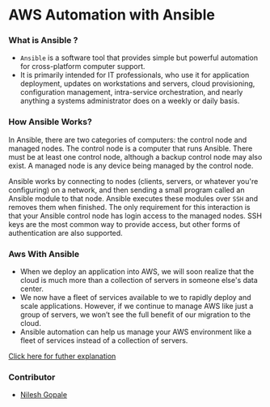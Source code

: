 # AWS Automation with Ansible

### What is Ansible ?
   * ```Ansible``` is a software tool that provides simple but powerful automation for cross-platform computer support. 
   * It is primarily intended for IT professionals, who use it for application deployment, updates on workstations and servers, cloud provisioning, configuration management, intra-service orchestration, and nearly anything a systems administrator does on a weekly or daily basis.

### How Ansible Works?
   In Ansible, there are two categories of computers: the control node and managed nodes. The control node is a computer that runs Ansible. There must be at least one control node, although a backup control node may also exist. A managed node is any device being managed by the control node.

Ansible works by connecting to nodes (clients, servers, or whatever you're configuring) on a network, and then sending a small program called an Ansible module to that node. Ansible executes these modules over ```SSH``` and removes them when finished. The only requirement for this interaction is that your Ansible control node has login access to the managed nodes. SSH keys are the most common way to provide access, but other forms of authentication are also supported.


### Aws With Ansible
   * When we deploy an application into AWS, we will soon realize that the cloud is much more than a collection of servers in someone else's data center. 
   * We now have a fleet of services available to we to rapidly deploy and scale applications. However, if we continue to manage AWS like just a group of servers, we won’t see the full benefit of our migration to the cloud. 
   * Ansible automation can help us manage your AWS environment like a fleet of services instead of a collection of servers.


<a href="https://www.linkedin.com/pulse/task3-ansible-deploying-load-balancer-webservers-aws-nilesh-gopale/" target="_blank">Click here for futher explanation </a>

### Contributor
   * <a href="https://github.com/Nilesh1206">Nilesh Gopale</a>
